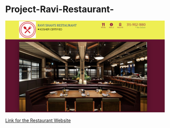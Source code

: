 # Project-Ravi-Restaurant-
![](images/front.png)

<a href="https://chirag-ahir.github.io/Project-Ravi-Restaurant-/">Link for the Restaurant Website</a>

